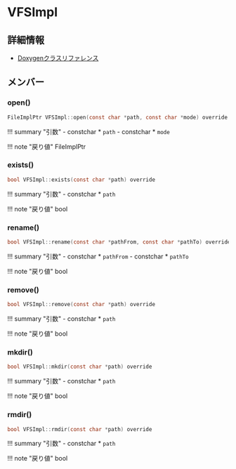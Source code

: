 # VFSImpl



## 詳細情報

- [Doxygenクラスリファレンス](https://lang-ship.com/reference/ESP32/latest/class_v_f_s_impl.html)

## メンバー

### open()



```c
FileImplPtr VFSImpl::open(const char *path, const char *mode) override
```

!!! summary "引数"
	- constchar * `path` 
	- constchar * `mode` 

!!! note "戻り値"
	FileImplPtr



### exists()



```c
bool VFSImpl::exists(const char *path) override
```

!!! summary "引数"
	- constchar * `path` 

!!! note "戻り値"
	bool



### rename()



```c
bool VFSImpl::rename(const char *pathFrom, const char *pathTo) override
```

!!! summary "引数"
	- constchar * `pathFrom` 
	- constchar * `pathTo` 

!!! note "戻り値"
	bool



### remove()



```c
bool VFSImpl::remove(const char *path) override
```

!!! summary "引数"
	- constchar * `path` 

!!! note "戻り値"
	bool



### mkdir()



```c
bool VFSImpl::mkdir(const char *path) override
```

!!! summary "引数"
	- constchar * `path` 

!!! note "戻り値"
	bool



### rmdir()



```c
bool VFSImpl::rmdir(const char *path) override
```

!!! summary "引数"
	- constchar * `path` 

!!! note "戻り値"
	bool



